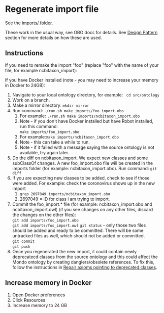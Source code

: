 # Regenerate import file

See the [imports/ folder](https://github.com/monarch-initiative/mondo/tree/master/imports).

These work in the usual way, see OBO docs for details. See [Design Pattern](https://mondo.readthedocs.io/en/latest/editors-guide/e-design-patterns/) section for more details on how these are used.

## Instructions

If you need to remake the import "foo" (replace "foo" with the name of your file, for example ncbitaxon_import):

If you have Docker installed (note - you may need to increase your memory in Docker to 24GB): 

1. Navigate to your local ontology directory, for example:
` cd src/ontology`
2. Work on a branch.
3. Make a mirror directory: `mkdir mirror`
4. Run command: `./run.sh make imports/foo_import.obo` 
    1. For example: `./run.sh make imports/ncbitaxon_import.obo`  
    1. Note - if you don't have Docker installed but have Robot installed, run this command:  
  `make imports/foo_import.obo` 
    1. For example:`make imports/ncbitaxon_import.obo`  
    1. Note - this can take a while to run.  
    1. Note - if it failed with a message saying the source ontology is not available, try again later.  
5. Do the diff on ncbitaxon_import. We expect new classes and some subClassOf changes. A new foo_import.obo file will be created in the imports folder (for example: ncbitaxon_import.obo). Run command: `git diff`  
6. If you are expecting new classes to be added, check to see if those were added. For example: check the coronovirus shows up in the new import
    1. `grep 2697049 imports/ncbitaxon_import.obo`
    2. 2697049 = ID for class I am trying to import.  
7. Commit the foo_import.* file (for example: ncbitaxon_import.obo and ncbitaxon_import.owl) (if you see changes on any other files, discard the changes on the other files):  
     `git add imports/foo_import.obo`  
     `git add imports/foo_import.owl`
     `git status` - only those two files should be added and ready to be committed. There will be some untracked files as well, which should not be added or committed.  
     `git commit`  
     `git push`  
8. Once you regenerated the new import, it could contain newly deprecatecd classes from the source ontology and this could affect the Mondo ontology by creating danglers/obsolete references. To fix this, follow the instructions in [Repair axioms pointing to deprecated classes](https://mondo.readthedocs.io/en/latest/developer-guide/repair-obsoleted-classes/).

## Increase memory in Docker

1. Open Docker preferences
2. Click Resources
3. Increase memory to 24 GB
